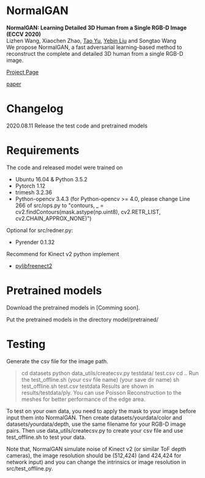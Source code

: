 # NormalGAN
**NormalGAN: Learning Detailed 3D Human from a Single RGB-D Image (ECCV 2020)**<br>
Lizhen Wang, Xiaochen Zhao, [Tao Yu](https://ytrock.com/), [Yebin Liu](http://www.liuyebin.com/) and Songtao Wang<br>
We propose NormalGAN, a fast adversarial learning-based method to reconstruct the complete and detailed 3D human from a single RGB-D image.

[Project Page](http://www.liuyebin.com/NormalGan/normalgan.html)

[paper](https://export.arxiv.org/abs/2007.15340)


# Changelog
2020.08.11 Release the test code and pretrained models

# Requirements
The code and released model were trained on
 * Ubuntu 16.04 & Python 3.5.2
 * Pytorch 1.12
 * trimesh 3.2.36
 * Python-opencv 3.4.3 (for Python-opencv >= 4.0, please change Line 266 of src/ops.py to "contours, _ = cv2.findContours(mask.astype(np.uint8), cv2.RETR_LIST, cv2.CHAIN_APPROX_NONE)")

Optional for src/redner.py:
 * Pyrender 0.1.32

Recommend for Kinect v2 python implement
 * [pylibfreenect2](https://github.com/r9y9/pylibfreenect2)


# Pretrained models
Download the pretrained models in [Comming soon].

Put the pretrained models in the directory model/pretrained/

# Testing
Generate the csv file for the image path. 
>cd datasets
>python data_utils/createcsv.py testdata/ test.csv
>cd ..
Run the test_offline.sh (your csv file name) (your save dir name)
>sh test_offline.sh test.csv testdata
Results are shown in results/testdata/ply. You can use Poisson Reconstruction to the meshes for better performance of the edge area.

To test on your own data, you need to apply the mask to your image before input them into NormalGAN. Then create datasets/yourdata/color and datasets/yourdata/depth, use the same filename for your RGB-D image pairs. Then use data_utils/createcsv.py to create your csv file and use test_offline.sh to test your data.

Note that, NormalGAN simulate noise of Kinect v2 (or similar ToF depth cameras), the image resolution should be (512,424) (and 424,424 for network input) and you can change the intrinsics or image resolution in src/test_offline.py.

